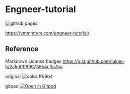 # Engneer-tutorial
![github pages](https://github.com/ymmmtym/engneer-tutorial/workflows/github%20pages/badge.svg?branch=master)

https://ymmmtym.com/engneer-tutorial/

## Reference
Markdown License badges
https://gist.github.com/lukas-h/2a5d00690736b4c3a7ba

original
![color:ff69b4](https://img.shields.io/badge/color-ff69b4-ff69b4.svg?longCache=true)

gitpod
[![Open in Gitpod](https://gitpod.io/button/open-in-gitpod.svg)](https://gitpod.io/#https://github.com/<org(user)>/<repo>)